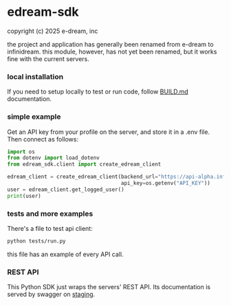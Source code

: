 # edream-sdk

copyright (c) 2025 e-dream, inc

the project and application has generally been renamed from e-dream to
infinidream.  this module, however, has not yet been renamed, but it
works fine with the current servers.

### local installation

If you need to setup locally to test or run code, follow
[BUILD.md](BUILD.md) documentation.

### simple example

Get an API key from your profile on the server, and store it in a .env
file.  Then connect as follows:

```python
import os
from dotenv import load_dotenv
from edream_sdk.client import create_edream_client

edream_client = create_edream_client(backend_url="https://api-alpha.infinidream.ai/api/v1",
                                     api_key=os.getenv("API_KEY"))
user = edream_client.get_logged_user()
print(user)
```

### tests and more examples

There's a file to test api client:

```bash
python tests/run.py
```

this file has an example of every API call.

### REST API

This Python SDK just wraps the servers' REST API.  Its documentation
is served by swagger on
[staging](https://e-dream-76c98b08cc5d.herokuapp.com/api/v1/api-docs).
